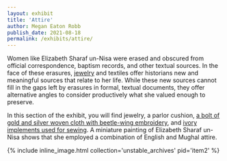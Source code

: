 ```yaml
---
layout: exhibit
title: 'Attire'
author: Megan Eaton Robb
publish_date: 2021-08-18
permalink: /exhibits/attire/
---
```

<p>Women like Elizabeth Sharaf un-Nisa were erased and obscured from official correspondence, baptism records, and other textual sources. In the face of these erasures, <a href="https://unstable-archives.github.io/unstable_archives/unstable_archives/item7/">jewelry</a> and textiles offer historians new and meaningful sources that relate to her life. While these new sources cannot fill in the gaps left by erasures in formal, textual documents, they offer alternative angles to consider productively what she valued enough to preserve.</p>
<p>In this section of the exhibit, you will find jewelry, a parlor cushion, <a href="https://unstable-archives.github.io/unstable_archives/unstable_archives/item37/">a bolt of gold and silver woven cloth with beetle-wing embroidery</a>, and <a href="https://unstable-archives.github.io/unstable_archives/unstable_archives/item9/">ivory implements used for sewing</a>. A miniature painting of Elizabeth Sharaf un-Nisa shows that she employed a combination of English and Mughal attire.</p>

{% include inline_image.html collection='unstable_archives' pid='item2' %}